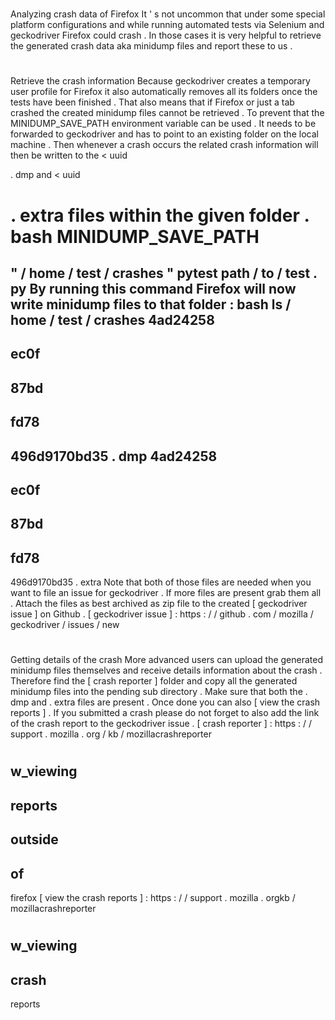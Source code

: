#
Analyzing
crash
data
of
Firefox
It
'
s
not
uncommon
that
under
some
special
platform
configurations
and
while
running
automated
tests
via
Selenium
and
geckodriver
Firefox
could
crash
.
In
those
cases
it
is
very
helpful
to
retrieve
the
generated
crash
data
aka
minidump
files
and
report
these
to
us
.
#
#
Retrieve
the
crash
information
Because
geckodriver
creates
a
temporary
user
profile
for
Firefox
it
also
automatically
removes
all
its
folders
once
the
tests
have
been
finished
.
That
also
means
that
if
Firefox
or
just
a
tab
crashed
the
created
minidump
files
cannot
be
retrieved
.
To
prevent
that
the
MINIDUMP_SAVE_PATH
environment
variable
can
be
used
.
It
needs
to
be
forwarded
to
geckodriver
and
has
to
point
to
an
existing
folder
on
the
local
machine
.
Then
whenever
a
crash
occurs
the
related
crash
information
will
then
be
written
to
the
<
uuid
>
.
dmp
and
<
uuid
>
.
extra
files
within
the
given
folder
.
bash
MINIDUMP_SAVE_PATH
=
"
/
home
/
test
/
crashes
"
pytest
path
/
to
/
test
.
py
By
running
this
command
Firefox
will
now
write
minidump
files
to
that
folder
:
bash
ls
/
home
/
test
/
crashes
4ad24258
-
ec0f
-
87bd
-
fd78
-
496d9170bd35
.
dmp
4ad24258
-
ec0f
-
87bd
-
fd78
-
496d9170bd35
.
extra
Note
that
both
of
those
files
are
needed
when
you
want
to
file
an
issue
for
geckodriver
.
If
more
files
are
present
grab
them
all
.
Attach
the
files
as
best
archived
as
zip
file
to
the
created
[
geckodriver
issue
]
on
Github
.
[
geckodriver
issue
]
:
https
:
/
/
github
.
com
/
mozilla
/
geckodriver
/
issues
/
new
#
#
Getting
details
of
the
crash
More
advanced
users
can
upload
the
generated
minidump
files
themselves
and
receive
details
information
about
the
crash
.
Therefore
find
the
[
crash
reporter
]
folder
and
copy
all
the
generated
minidump
files
into
the
pending
sub
directory
.
Make
sure
that
both
the
.
dmp
and
.
extra
files
are
present
.
Once
done
you
can
also
[
view
the
crash
reports
]
.
If
you
submitted
a
crash
please
do
not
forget
to
also
add
the
link
of
the
crash
report
to
the
geckodriver
issue
.
[
crash
reporter
]
:
https
:
/
/
support
.
mozilla
.
org
/
kb
/
mozillacrashreporter
#
w_viewing
-
reports
-
outside
-
of
-
firefox
[
view
the
crash
reports
]
:
https
:
/
/
support
.
mozilla
.
orgkb
/
mozillacrashreporter
#
w_viewing
-
crash
-
reports
